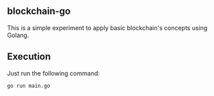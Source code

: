 ## blockchain-go

This is a simple experiment to apply basic blockchain's concepts using Golang.

## Execution

Just run the following command:

```
go run main.go
```
